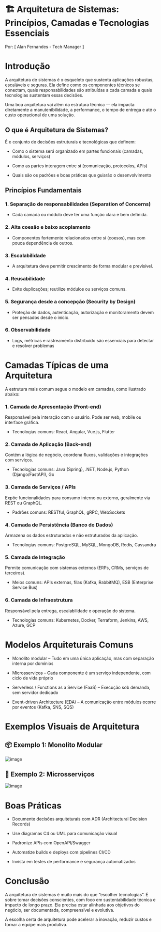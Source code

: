 # 🏗️ Arquitetura de Sistemas: Princípios, Camadas e Tecnologias Essenciais

Por: [ Alan Fernandes - Tech Manager ]

# Introdução
A arquitetura de sistemas é o esqueleto que sustenta aplicações robustas, escaláveis e seguras. Ela define como os componentes técnicos se conectam, quais responsabilidades são atribuídas a cada camada e quais tecnologias sustentam essas decisões.

Uma boa arquitetura vai além da estrutura técnica — ela impacta diretamente a manutenibilidade, a performance, o tempo de entrega e até o custo operacional de uma solução.

## O que é Arquitetura de Sistemas?
É o conjunto de decisões estruturais e tecnológicas que definem:

- Como o sistema será organizado em partes funcionais (camadas, módulos, serviços)

- Como as partes interagem entre si (comunicação, protocolos, APIs)

- Quais são os padrões e boas práticas que guiarão o desenvolvimento

## Princípios Fundamentais
### 1. Separação de responsabilidades (Separation of Concerns)

- Cada camada ou módulo deve ter uma função clara e bem definida.

### 2. Alta coesão e baixo acoplamento

- Componentes fortemente relacionados entre si (coesos), mas com pouca dependência de outros.

### 3. Escalabilidade

- A arquitetura deve permitir crescimento de forma modular e previsível.

### 4. Reusabilidade

- Evite duplicações; reutilize módulos ou serviços comuns.

### 5. Segurança desde a concepção (Security by Design)

- Proteção de dados, autenticação, autorização e monitoramento devem ser pensados desde o início.

### 6. Observabilidade

- Logs, métricas e rastreamento distribuído são essenciais para detectar e resolver problemas

# Camadas Típicas de uma Arquitetura
A estrutura mais comum segue o modelo em camadas, como ilustrado abaixo:

### 1. Camada de Apresentação (Front-end)
Responsável pela interação com o usuário. Pode ser web, mobile ou interface gráfica.

- Tecnologias comuns: React, Angular, Vue.js, Flutter

### 2. Camada de Aplicação (Back-end)
Contém a lógica de negócio, coordena fluxos, validações e integrações com serviços.

- Tecnologias comuns: Java (Spring), .NET, Node.js, Python (Django/FastAPI), Go

### 3. Camada de Serviços / APIs
Expõe funcionalidades para consumo interno ou externo, geralmente via REST ou GraphQL.

- Padrões comuns: RESTful, GraphQL, gRPC, WebSockets

### 4. Camada de Persistência (Banco de Dados)
Armazena os dados estruturados e não estruturados da aplicação.

- Tecnologias comuns: PostgreSQL, MySQL, MongoDB, Redis, Cassandra

### 5. Camada de Integração
Permite comunicação com sistemas externos (ERPs, CRMs, serviços de terceiros).

- Meios comuns: APIs externas, filas (Kafka, RabbitMQ), ESB (Enterprise Service Bus)

### 6. Camada de Infraestrutura
Responsável pela entrega, escalabilidade e operação do sistema.

- Tecnologias comuns: Kubernetes, Docker, Terraform, Jenkins, AWS, Azure, GCP

# Modelos Arquiteturais Comuns
- Monolito modular – Tudo em uma única aplicação, mas com separação interna por domínios

- Microsserviços – Cada componente é um serviço independente, com ciclo de vida próprio

- Serverless / Functions as a Service (FaaS) – Execução sob demanda, sem servidor dedicado

- Event-driven Architecture (EDA) – A comunicação entre módulos ocorre por eventos (Kafka, SNS, SQS)

# Exemplos Visuais de Arquitetura

## 📦 Exemplo 1: Monolito Modular
![image](https://github.com/user-attachments/assets/87dfb78f-2fc1-4b47-be6c-f70f3843bc28)


## 🧩 Exemplo 2: Microsserviços
![image](https://github.com/user-attachments/assets/2313409e-0c64-4a31-aa9e-52cfb4574c65)


# Boas Práticas
- Documente decisões arquiteturais com ADR (Architectural Decision Records)

- Use diagramas C4 ou UML para comunicação visual

- Padronize APIs com OpenAPI/Swagger

- Automatize builds e deploys com pipelines CI/CD

- Invista em testes de performance e segurança automatizados

# Conclusão
A arquitetura de sistemas é muito mais do que “escolher tecnologias”. É sobre tomar decisões conscientes, com foco em sustentabilidade técnica e impacto de longo prazo. Ela precisa estar alinhada aos objetivos do negócio, ser documentada, compreensível e evolutiva.

A escolha certa de arquitetura pode acelerar a inovação, reduzir custos e tornar a equipe mais produtiva.
